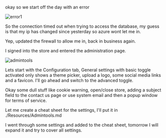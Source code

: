 okay so we start off the day with an error

![error1](images/error1.png)

So the connection timed out when trying to access the database, my guess is that my ip has changed since yesterday so azure wont let me in.

Yep, updated the firewall to allow me in, back in business again.

I signed into the store and entered the administration page.

![admintools](images/admin.png)

Lets start with the Configuration tab, General settings with basic toggle activated only shows a theme picker, upload a logo, some social media links and a favicon. I'll go ahead and switch to the advanced toggle.

Okay some dull stuff like cookie warning, open/close store, adding a subject field to the contact us page or use system email and then a popup window for terms of service.

Let me create a cheat sheet for the settings, I'll put it in ./Resources/Admintools.md

I went through some settings and added to the cheat sheet, tomorrow I will expand it and try to cover all settings.